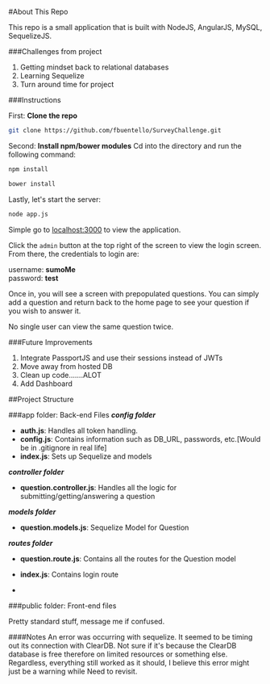 

#About This Repo

This repo is a small application that is built with NodeJS, AngularJS, MySQL, SequelizeJS. 

###Challenges from project

1. Getting mindset back to relational databases
2. Learning Sequelize
3. Turn around time for project



###Instructions

First: **Clone the repo**

```bash
git clone https://github.com/fbuentello/SurveyChallenge.git
```
Second: **Install npm/bower modules**
Cd into the directory and run the following command:

```bash
npm install
```
```bash
bower install
```
Lastly, let's start the server:

```bash
node app.js
```

Simple go to [localhost:3000](http://localhost:3000/) to view the application. 

Click the `admin` button at the top right of the screen to view the login screen. From there, the credentials to login are:

username: **sumoMe**   
password: **test**

Once in, you will see a screen with prepopulated questions. You can simply add a question and return back to the home page to see your question if you wish to answer it.

No single user can view the same question twice.

###Future Improvements

1. Integrate PassportJS and use their sessions instead of JWTs
2. Move away from hosted DB
3. Clean up code.......ALOT
4. Add Dashboard


##Project Structure

###app folder: Back-end Files
***config folder***   
- **auth.js**: Handles all token handling.   
- **config.js**: Contains information such as DB_URL, passwords, etc.[Would be in .gitignore in real life]    
- **index.js**: Sets up Sequelize and models

***controller folder***   
- **question.controller.js**: Handles all the logic for submitting/getting/answering a question

***models folder***   
- **question.models.js**: Sequelize Model for Question

***routes folder***   
- **question.route.js**: Contains all the routes for the Question model   
- **index.js**: Contains login route

-

###public folder: Front-end files

Pretty standard stuff, message me if confused.





####Notes
An error was occurring with sequelize. It seemed to be timing out its connection with ClearDB. Not sure if it's because the ClearDB database is free therefore on limited resources or something else. Regardless, everything still worked as it should, I believe this error might just be a warning while Need to revisit.